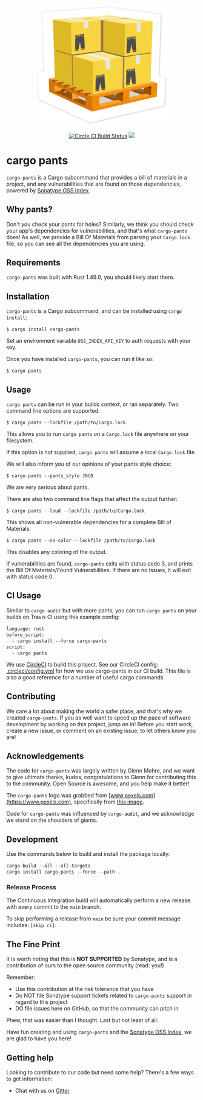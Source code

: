 <!-- 
Copyright 2019 Glenn Mohre

Licensed under the Apache License, Version 2.0 (the "License"); 
you may not use this file except in compliance with the License. 
You may obtain a copy of the License at

http://www.apache.org/licenses/LICENSE-2.0

Unless required by applicable law or agreed to in writing, software 
distributed under the License is distributed on an "AS IS" BASIS, 
WITHOUT WARRANTIES OR CONDITIONS OF ANY KIND, either express or implied. 
See the License for the specific language governing permissions and 
limitations under the License. 
-->

<p align="center">
    <img src="https://raw.githubusercontent.com/sonatype-nexus-community/cargo-pants/main/docs/images/pants.png" width="350"/>
</p>
<p align="center">
    <a href="https://circleci.com/gh/sonatype-nexus-community/cargo-pants"><img src="https://circleci.com/gh/sonatype-nexus-community/cargo-pants.svg?style=shield" alt="Circle CI Build Status"></img></a>
    <a href="https://crates.io/crates/cargo-pants"><img src="https://img.shields.io/crates/v/cargo-pants.svg"></img></a>
</p>

# cargo pants

`cargo-pants` is a Cargo subcommand that provides a bill of materials in a project, and any vulnerabilities that are found on those dependencies, powered by [Sonatype OSS Index](https://ossindex.sonatype.org/).

## Why pants?

Don't you check your pants for holes? Similarly, we think you should check your app's dependencies for vulnerabilities, and that's what `cargo-pants` does! As well, we provide a Bill Of Materials from parsing your `Cargo.lock` file, so you can see all the dependencies you are using.

## Requirements

`cargo-pants` was built with Rust 1.49.0, you should likely start there.

## Installation

`cargo-pants` is a Cargo subcommand, and can be installed using `cargo install`:

```
$ cargo install cargo-pants
```

Set an environment variable `OSS_INDEX_API_KEY` to auth requests with your key.

Once you have installed `cargo-pants`, you can run it like so:

```
$ cargo pants
```

## Usage

`cargo pants` can be run in your builds context, or ran separately. Two command line options are supported:

```
$ cargo pants --lockfile /path/to/Cargo.lock
```

This allows you to run `cargo pants` on a `Cargo.lock` file anywhere on your filesystem.

If this option is not supplied, `cargo pants` will assume a local `Cargo.lock` file.

We will also inform you of our opinions of your pants style choice:

```
$ cargo pants --pants_style JNCO
```

We are very serious about pants.

There are also two command line flags that affect the output further:

```
$ cargo pants --loud --lockfile /path/to/Cargo.lock
```
This shows all non-vulnerable dependencies for a complete Bill of Materials.

```
$ cargo pants --no-color --lockfile /path/to/Cargo.lock
```
This disables any coloring of the output.


If vulnerabilities are found, `cargo-pants` exits with status code 3, and prints the Bill Of Materials/Found Vulnerabilities. If there are no issues, it will exit with status code 0.

## CI Usage

Similar to `cargo audit` but with more pants, you can run `cargo pants` on your builds on Travis CI using this example config:

```
language: rust
before_script:
  - cargo install --force cargo-pants
script:
  - cargo pants
```

We use [CircleCI](https://circleci.com) to build this project. See our CircleCI config: [.circleci/config.yml](.circleci/config.yml)
for how we use cargo-pants in our CI build. This file is also a good reference for a number of useful cargo commands.

## Contributing

We care a lot about making the world a safer place, and that's why we created `cargo-pants`. If you as well want to
speed up the pace of software development by working on this project, jump on in! Before you start work, create
a new issue, or comment on an existing issue, to let others know you are!

## Acknowledgements

The code for `cargo-pants` was largely written by Glenn Mohre, and we want to give ultimate thanks, kudos, congratulations to Glenn for contributing this to the community. Open Source is awesome, and you help make it better!

The `cargo-pants` logo was grabbed from [www.pexels.com](https://www.pexels.com), specifically from [this image](https://www.pexels.com/photo/people-wearing-denim-jeans-1353361/). 

Code for `cargo-pants` was influenced by `cargo-audit`, and we acknowledge we stand on the shoulders of giants.

## Development

Use the commands below to build and install the package locally:

```shell
cargo build --all --all-targets
cargo install cargo-pants --force --path .
```

### Release Process

The Continuous Integration build will automatically perform a new release with every commit to the `main` branch.

To skip performing a release from `main` be sure your commit message includes: `[skip ci]`.

## The Fine Print

It is worth noting that this is **NOT SUPPORTED** by Sonatype, and is a contribution of ours
to the open source community (read: you!)

Remember:

* Use this contribution at the risk tolerance that you have
* Do NOT file Sonatype support tickets related to `cargo-pants` support in regard to this project
* DO file issues here on GitHub, so that the community can pitch in

Phew, that was easier than I thought. Last but not least of all:

Have fun creating and using `cargo-pants` and the [Sonatype OSS Index](https://ossindex.sonatype.org/), we are glad to have you here!

## Getting help

Looking to contribute to our code but need some help? There's a few ways to get information:

* Chat with us on [Gitter](https://gitter.im/sonatype/nexus-developers)

